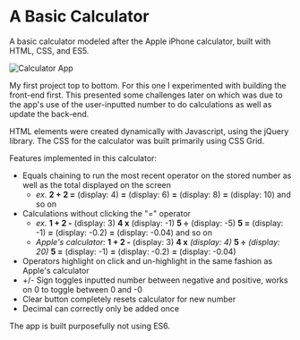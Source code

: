 # A Basic Calculator
A basic calculator modeled after the Apple iPhone calculator, built with HTML, CSS, and ES5.

![Calculator App](https://i.ibb.co/LN1dDd8/basic-calculator-screenshot.jpg)

My first project top to bottom.
For this one I experimented with building the front-end first. 
This presented some challenges later on which was due to the app's use of the user-inputted number
to do calculations as well as update the back-end. 

HTML elements were created dynamically with Javascript, using the jQuery library.
The CSS for the calculator was built primarily using CSS Grid.

Features implemented in this calculator:
* Equals chaining to run the most recent operator on the stored number as well as the total displayed on the screen
  * *ex.* **2 + 2 =** (display: 4) **=** (display: 6) **=** (display: 8) **=** (display: 10) and so on
* Calculations without clicking the "=" operator
  * *ex.* **1 + 2 -** (display: 3) **4 x** (display: -1) **5 ÷** (display: -5) **5 =** (display: -1) **=** (display: -0.2) **=** (display: -0.04) and so on
  * *Apple's calculator:* **1 + 2 -** (display: 3) **4 x** _(display: 4)_ **5 ÷** _(display: 20)_ **5 =** (display: -1) **=** (display: -0.2) **=** (display: -0.04)
* Operators highlight on click and un-highlight in the same fashion as Apple's calculator
* +/- Sign toggles inputted number between negative and positive, works on 0 to toggle between 0 and -0
* Clear button completely resets calculator for new number
* Decimal can correctly only be added once

The app is built purposefully not using ES6.
